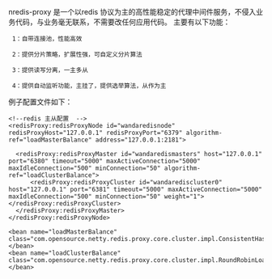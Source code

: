 nredis-proxy 是一个以redis 协议为主的高性能稳定的代理中间件服务，不侵入业务代码，与业务毫无联系，不需要改任何应用代码。
主要有以下功能：
     
     1：自带连接池，性能高效
     
     2：提供分片策略，扩展性强，可自定义分片算法
     
     3：提供读写分离，一主多从
     
     4：提供自动监听功能，主挂了，提供选举算法，从作为主
     
 例子配置文件如下：

   <?xml version="1.0" encoding="UTF-8"?>
<beans xmlns="http://www.springframework.org/schema/beans"
	xmlns:redisProxy="http://www.nredisproxy.com/redisProxy"
    xmlns:xsi="http://www.w3.org/2001/XMLSchema-instance" 
    xsi:schemaLocation="http://www.springframework.org/schema/beans 
        http://www.springframework.org/schema/beans/spring-beans-4.0.xsd
        http://www.nredisproxy.com/redisProxy
        http://www.nredisproxy.com/redisProxy/redisProxy.xsd" >
        
    <!--redis 主从配置  -->
    <redisProxy:redisProxyNode id="wandaredisnode"  redisProxyHost="127.0.0.1" redisProxyPort="6379" algorithm-ref="loadMasterBalance" address="127.0.0.1:2181">
      
      <redisProxy:redisProxyMaster id="wandaredismasters" host="127.0.0.1" port="6380" timeout="5000" maxActiveConnection="5000" maxIdleConnection="500" minConnection="50" algorithm-ref="loadClusterBalance">
      	  <redisProxy:redisProxyCluster id="wandarediscluster0" host="127.0.0.1" port="6381" timeout="5000" maxActiveConnection="5000" maxIdleConnection="500" minConnection="50" weight="1"></redisProxy:redisProxyCluster>
      </redisProxy:redisProxyMaster> 
    </redisProxy:redisProxyNode>
    
    <bean name="loadMasterBalance" class="com.opensource.netty.redis.proxy.core.cluster.impl.ConsistentHashLoadBalance"></bean>
 	<bean name="loadClusterBalance" class="com.opensource.netty.redis.proxy.core.cluster.impl.RoundRobinLoadBalance"></bean>
 	
 </beans>
     
